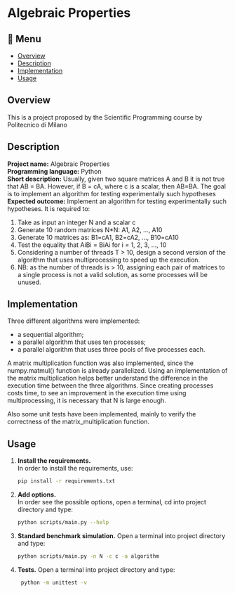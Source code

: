 # Algebraic Properties

## :bookmark_tabs: Menu
* [Overview](#overview)
* [Description](#description)
* [Implementation](#implementation)
* [Usage](#usage)

## Overview
This is a project proposed by the Scientific Programming course by Politecnico di Milano

## Description
**Project name:** Algebraic Properties  
**Programming language:** Python  
**Short description:** Usually, given two square matrices A and B it is not true that AB = BA.
However, if B = cA, where c is a scalar, then AB=BA.
The goal is to implement an algorithm for testing experimentally such hypotheses  
**Expected outcome:** Implement an algorithm for testing experimentally such hypotheses. It is
required to:
1. Take as input an integer N and a scalar c
2. Generate 10 random matrices N*N: A1, A2, …, A10
3. Generate 10 matrices as: B1=cA1, B2=cA2, ..., B10=cA10
4. Test the equality that AiBi = BiAi for i = 1, 2, 3, …, 10
5. Considering a number of threads T > 10, design a second version of the algorithm that uses
multiprocessing to speed up the execution.
6. NB: as the number of threads is > 10, assigning each pair of matrices to a single process is
not a valid solution, as some processes will be unused.

## Implementation
Three different algorithms were implemented:
- a sequential algorithm;
- a parallel algorithm that uses ten processes;
- a parallel algorithm that uses three pools of five processes each.

A matrix multiplication function was also implemented, since the numpy.matmul() function is already parallelized.
Using an implementation of the matrix multiplication helps better understand the difference in the execution time 
between the three algorithms. Since creating processes costs time, to see an improvement in the execution time using 
multiprocessing, it is necessary that N is large enough.

Also some unit tests have been implemented, mainly to verify the correctness of the matrix_multiplication function.

## Usage

1. **Install the requirements.**  
    In order to install the requirements, use:  
    ```bash
    pip install -r requirements.txt
    ```
   
2. **Add options.**  
In order see the possible options, open a terminal, cd into project directory and type:
   ```bash
   python scripts/main.py --help 
   ```

3. **Standard benchmark simulation.**
Open a terminal into project directory and type:
   ```bash
   python scripts/main.py -n N -c c -a algorithm
   ```
   
4. **Tests.**
Open a terminal into project directory and type:
   ```bash
    python -m unittest -v
   ```
